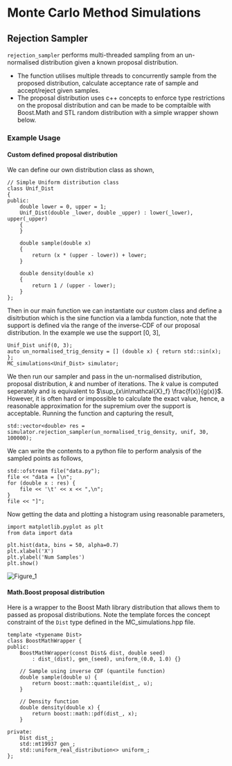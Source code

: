 # Monte Carlo Method Simulations

## Rejection Sampler
```rejection_sampler``` performs multi-threaded sampling from an un-normalised distribution given a known proposal distribution. 
- The function utilises multiple threads to concurrently sample from the proposed distribution, calculate acceptance rate of sample and accept/reject given samples. 
- The proposal distribution uses c++ concepts to enforce type restrictions on the proposal distribution and can be made to be comptaible with Boost.Math and STL random distribution with a simple wrapper shown below.


### Example Usage
#### Custom defined proposal distribution
We can define our own distribution class as shown,
```
// Simple Uniform distribution class
class Unif_Dist
{
public:
    double lower = 0, upper = 1;
    Unif_Dist(double _lower, double _upper) : lower(_lower), upper(_upper)
    {
    }

    double sample(double x)
    {
        return (x * (upper - lower)) + lower;
    }

    double density(double x)
    {
        return 1 / (upper - lower);
    }
};
```


Then in our main function we can instantiate our custom class and define a disitrbution which is the sine function via a lambda function, note that the support is defined via the range of the inverse-CDF of our proposal distribution. In the example we use the support [0, 3],


```
Unif_Dist unif(0, 3);
auto un_normalised_trig_density = [] (double x) { return std::sin(x); };
MC_simulations<Unif_Dist> simulator;
```

We then run our sampler and pass in the un-normalised distribution, proposal distribution, $k$ and number of iterations. The $k$ value is computed seperately and is equivalent to $\sup_{x\in\mathcal{X}_f} \frac{f(x)}{g(x)}$. However, it is often hard or impossible to calculate the exact value, hence, a reasonable approximation for the supremium over the support is acceptable. Running the function and capturing the result,

```
std::vector<double> res = simulator.rejection_sampler(un_normalised_trig_density, unif, 30, 100000);
```


We can write the contents to a python file to perform analysis of the sampled points as follows,

```
std::ofstream file("data.py");
file << "data = [\n";
for (double x : res) {
    file << '\t' << x << ",\n";
}
file << "]";
```

Now getting the data and plotting a histogram using reasonable parameters,
```
import matplotlib.pyplot as plt
from data import data

plt.hist(data, bins = 50, alpha=0.7)
plt.xlabel('X')
plt.ylabel('Num Samples')
plt.show()
```
![Figure_1](https://github.com/user-attachments/assets/1ca9c12b-0271-4a08-9852-0f45c7e46aef)


#### Math.Boost proposal distribution
Here is a wrapper to the Boost Math library distribution that allows them to passed as proposal distributions. Note the template forces the concept constraint of the ```Dist``` type defined in the MC_simulations.hpp file.
```
template <typename Dist>
class BoostMathWrapper {
public:
    BoostMathWrapper(const Dist& dist, double seed)
        : dist_(dist), gen_(seed), uniform_(0.0, 1.0) {}

    // Sample using inverse CDF (quantile function)
    double sample(double u) {
        return boost::math::quantile(dist_, u);
    }

    // Density function
    double density(double x) {
        return boost::math::pdf(dist_, x);
    }

private:
    Dist dist_;
    std::mt19937 gen_;
    std::uniform_real_distribution<> uniform_;
};
```
